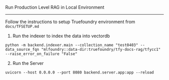 Run Production Level RAG in Local Environment

---

Follow the instructions to setup Truefoundry environment from `docs/TFSETUP.md`

1. Run the indexer to index the data into vectordb

```
python -m backend.indexer.main --collection_name "test0403" --data_source_fqn "mlfoundry::data-dir:truefoundry/tfy-docs-rag/tfycc1" --raise_error_on_failure "False"
```

2. Run the Server

```
uvicorn --host 0.0.0.0 --port 8080 backend.server.app:app --reload
```
